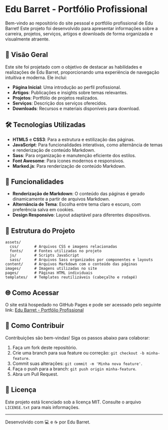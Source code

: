 # Edu Barret - Portfólio Profissional

Bem-vindo ao repositório do site pessoal e portfólio profissional de Edu Barret! Este projeto foi desenvolvido para apresentar informações sobre a carreira, projetos, serviços, artigos e downloads de forma organizada e visualmente atraente.

## 🌟 Visão Geral

Este site foi projetado com o objetivo de destacar as habilidades e realizações de Edu Barret, proporcionando uma experiência de navegação intuitiva e moderna. Ele inclui:

- **Página Inicial**: Uma introdução ao perfil profissional.
- **Artigos**: Publicações e insights sobre temas relevantes.
- **Projetos**: Portfólio de projetos realizados.
- **Serviços**: Descrição dos serviços oferecidos.
- **Downloads**: Recursos e materiais disponíveis para download.

## 🛠️ Tecnologias Utilizadas

- **HTML5** e **CSS3**: Para a estrutura e estilização das páginas.
- **JavaScript**: Para funcionalidades interativas, como alternância de temas e renderização de conteúdo Markdown.
- **Sass**: Para organização e manutenção eficiente dos estilos.
- **Font Awesome**: Para ícones modernos e responsivos.
- **Marked.js**: Para renderização de conteúdo Markdown.

## 🚀 Funcionalidades

- **Renderização de Markdown**: O conteúdo das páginas é gerado dinamicamente a partir de arquivos Markdown.
- **Alternância de Tema**: Escolha entre tema claro e escuro, com preferência salva em cookies.
- **Design Responsivo**: Layout adaptável para diferentes dispositivos.

## 📂 Estrutura do Projeto

```
assets/
  css/       # Arquivos CSS e imagens relacionadas
  fonts/     # Fontes utilizadas no projeto
  js/        # Scripts JavaScript
  sass/      # Arquivos Sass organizados por componentes e layouts
content/     # Arquivos Markdown com o conteúdo das páginas
images/      # Imagens utilizadas no site
pages/       # Páginas HTML individuais
templates/   # Templates reutilizáveis (cabeçalho e rodapé)
```

## 🌐 Como Acessar

O site está hospedado no GitHub Pages e pode ser acessado pelo seguinte link:
[Edu Barret - Portfólio Profissional](https://edubarret0.github.io)

## 📝 Como Contribuir

Contribuições são bem-vindas! Siga os passos abaixo para colaborar:

1. Faça um fork deste repositório.
2. Crie uma branch para sua feature ou correção: `git checkout -b minha-feature`.
3. Commit suas alterações: `git commit -m 'Minha nova feature'`.
4. Faça o push para a branch: `git push origin minha-feature`.
5. Abra um Pull Request.

## 📄 Licença

Este projeto está licenciado sob a licença MIT. Consulte o arquivo `LICENSE.txt` para mais informações.

---

Desenvolvido com 💻 e ☕ por Edu Barret.
